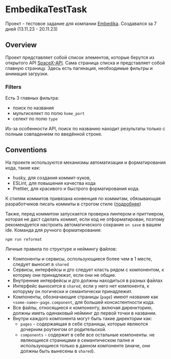 # EmbedikaTestTask
Проект - тестовое задание для компании [Embedika](https://embedika.ru).
Создавался за 7 дней (13.11.23 - 20.11.23)


## Overview
Проект представляет собой список элементов, которые берутся из открытого API [SpaceX-API](https://github.com/r-spacex/SpaceX-API). Сама страница списка и представляет собой главную страницу.
Здесь есть пагинация, необходимые фильтры и анимация загрузки.

### Filters
Есть 3 главных фильтра:
- поиск по названия
- мультиселект по полю `home_port` 
- селект по полю `type`

Из-за особенности API, поиск по названию находит результаты только с полным совпадением по введённой строке. 


## Conventions
На проекте используются механизмы автоматизации и форматирования кода, такие как:
- husky, для создания коммит-хуков,
- ESLint, для повышения качества кода
- Prettier, для красивого и быстрого форматирования кода.

К стилям коммитов привязана конвенция по коммитам, обязывающая разработчиков писать коммиты в строгом стиле ([подробнее](https://www.conventionalcommits.org/en/v1.0.0/)) 

Также, перед коммитом запускается проверка линтером и приттиером, которая не даст сделать коммит, если код не отформатирован, поэтому рекомендуется настроить автоматического сохрание `on save` в вашем ide.
Команда для ручного форматирования:
```
npm run reformat
```

Личные правила по структуре и неймингу файлов:
- Компоненты и сервисы, оспользующиеся более чем в 1 месте, следует выносит в `shared`
- Сервисы, интерфейсы и дто следует класть рядом с компонентом, к которму они принадлежат, если они не общие.
- Внутренние интерфейсы и дто должны находиться в разных файлах
- Интерфейс выносится в `shared`, если у него нет компонента, к которуму он логически и семантически принадлежит.
- Компоненты, обозначающие страницы (`page`) имеют название как `<some-name>-page.component`, для большей консистентности кода.
- Все файлы, относящиеся к компоненту, включая диренкторию, должны иметь одинаковый нейминг до первой точки в названии.
- Внутри каждого компонента могут быть такие директории как:
  - `pages` - содержаящая в себе страницы, которые являются дочерним роутингом от родительской.
  - `components` - содержит в себе все остальные компоненты. не являющиеся страницами в семантическом палне и использующиеся только в данном компоненте (иначе, они должны быть вынесены в `shared`).
 

